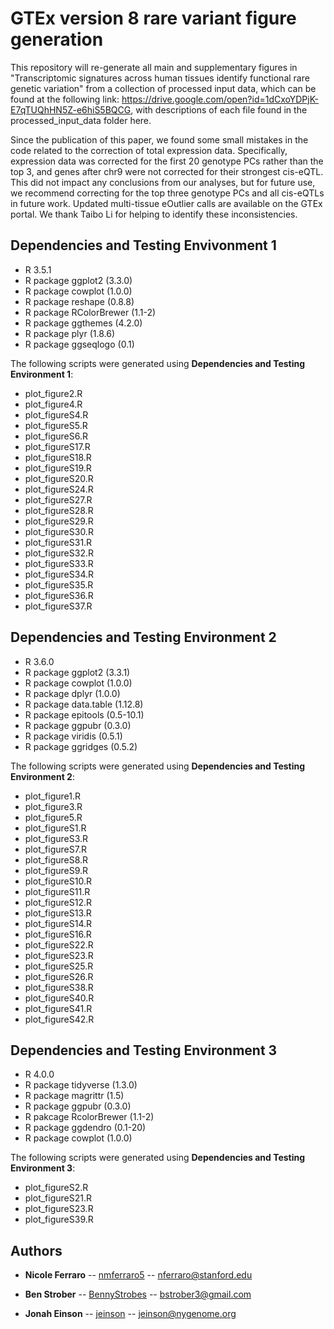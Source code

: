# GTEx version 8 rare variant figure generation
This repository will re-generate all main and supplementary figures in "Transcriptomic signatures across human tissues identify functional rare genetic variation" from a collection of processed input data, which can be found at the following link: https://drive.google.com/open?id=1dCxoYDPjK-E7qTUQhHN5Z-e6hiS5BQCG, with descriptions of each file found in the processed_input_data folder here.

Since the publication of this paper, we found some small mistakes in the code related to the correction of total expression data. Specifically, expression data was corrected for the first 20 genotype PCs rather than the top 3, and genes after chr9 were not corrected for their strongest cis-eQTL. This did not impact any conclusions from our analyses, but for future use, we recommend correcting for the top three genotype PCs and all cis-eQTLs in future work. Updated multi-tissue eOutlier calls are available on the GTEx portal. We thank Taibo Li for helping to identify these inconsistencies.
## Dependencies and Testing Envivonment 1

* R 3.5.1
* R package ggplot2 (3.3.0)
* R package cowplot (1.0.0)
* R package reshape (0.8.8)
* R package RColorBrewer (1.1-2)
* R package ggthemes (4.2.0)
* R package plyr (1.8.6)
* R package ggseqlogo (0.1)

The following scripts were generated using **Dependencies and Testing Environment 1**:
* plot_figure2.R
* plot_figure4.R
* plot_figureS4.R
* plot_figureS5.R
* plot_figureS6.R
* plot_figureS17.R
* plot_figureS18.R
* plot_figureS19.R
* plot_figureS20.R
* plot_figureS24.R
* plot_figureS27.R
* plot_figureS28.R
* plot_figureS29.R
* plot_figureS30.R
* plot_figureS31.R
* plot_figureS32.R
* plot_figureS33.R
* plot_figureS34.R
* plot_figureS35.R
* plot_figureS36.R
* plot_figureS37.R


## Dependencies and Testing Environment 2

* R 3.6.0
* R package ggplot2 (3.3.1)
* R package cowplot (1.0.0)
* R package dplyr (1.0.0)
* R package data.table (1.12.8)
* R package epitools (0.5-10.1)
* R package ggpubr (0.3.0)
* R package viridis (0.5.1)
* R package ggridges (0.5.2)

The following scripts were generated using **Dependencies and Testing Environment 2**:
* plot_figure1.R
* plot_figure3.R
* plot_figure5.R
* plot_figureS1.R
* plot_figureS3.R
* plot_figureS7.R
* plot_figureS8.R
* plot_figureS9.R
* plot_figureS10.R
* plot_figureS11.R
* plot_figureS12.R
* plot_figureS13.R
* plot_figureS14.R
* plot_figureS16.R
* plot_figureS22.R
* plot_figureS23.R
* plot_figureS25.R
* plot_figureS26.R
* plot_figureS38.R
* plot_figureS40.R
* plot_figureS41.R
* plot_figureS42.R

## Dependencies and Testing Environment 3

* R 4.0.0
* R package tidyverse (1.3.0)
* R package magrittr (1.5)
* R package ggpubr (0.3.0)
* R pakcage RcolorBrewer (1.1-2)
* R package ggdendro (0.1-20)
* R package cowplot (1.0.0)

The following scripts were generated using **Dependencies and Testing Environment 3**:
* plot_figureS2.R
* plot_figureS21.R
* plot_figureS23.R
* plot_figureS39.R

## Authors

* **Nicole Ferraro** -- [nmferraro5](https://github.com/nmferraro5) -- nferraro@stanford.edu 

* **Ben Strober** -- [BennyStrobes](https://github.com/BennyStrobes) -- bstrober3@gmail.com

* **Jonah Einson** -- [jeinson](https://github.com/jeinson) -- jeinson@nygenome.org






